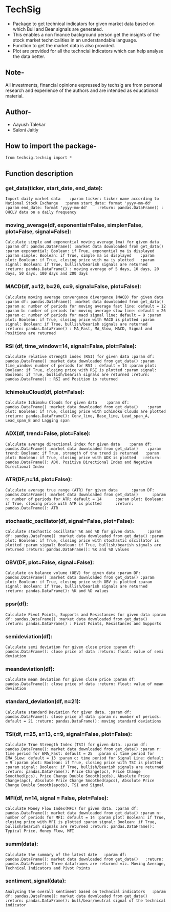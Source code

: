 TechSig
=======

-   Package to get technical indicators for given market data based on
    which Bull and Bear signals are generated.
-   This enables a non finance background person get the insights of the
    stock market technicalities in an understandable language.
-   Function to get the market data is also provided.
-   Plot are provided for all the techncial indicators which can help
    analyse the data better.

Note-
-----

All investments, financial opinions expressed by techsig are from
personal research and experience of the authors and are intended as
educational material.

Author-
-------

-   Aayush Talekar
-   Saloni Jaitly

How to import the package-
-------------------------

    from techsig.techsig import *

Function description
--------------------

### get\_data(ticker, start\_date, end\_date):

`Import daily market data   
:param ticker: ticker name according to National Stock Exchange   :param start_date: format 'yyyy-mm-dd'   
:param end_date: format 'yyyy-mm-dd'   
:return: pandas.DataFrame() : OHCLV data on a daily frequency
`

### moving\_average(df, exponential=False, simple=False, plot=False, signal=False):

`
Calculate simple and exponential moving average (ma) for given data   
:param df: pandas.DataFrame() :market data downloaded from get_data()   
:param exponential: Boolean: if True, exponential ma is displayed   :param simple: Boolean: if True, simple ma is displayed   
:param plot: Boolean: if True, closing price with ma is plotted   :param signal: Boolean: if True, bullish/bearish signals are returned   
:return: pandas.DataFrame() : moving average of 5 days, 10 days, 20 days, 50 days, 100 days and 200 days
`

### MACD(df, a=12, b=26, c=9, signal=False, plot=False):

`
Calculate moving average convergence divergence (MACD) for given data
:param df: pandas.DataFrame() :market data downloaded from get_data()
:param a: number of periods for moving average fast line: default = 12
:param b: number of periods for moving average slow line: default = 26
:param c: number of periods for macd signal line: default = 9
:param plot: Boolean: if True, closing price with MACD is plotted
:param signal: Boolean: if True, bullish/bearish signals are returned
:return: pandas.DataFrame() : MA_Fast, MA_Slow, MACD, Signal and Positions are returned
`

### RSI (df, time\_window=14, signal=False, plot=False):

`
Calculate relative strength index (RSI) for given data
:param df: pandas.DataFrame() :market data downloaded from get_data()
:param time_window: number of periods for RSI : default = 14
:param plot: Boolean: if True, closing price with RSI is plotted
:param signal: Boolean: if True, bullish/bearish signals are returned
:return: pandas.DataFrame() : RSI and Position is returned
`

### IchimokuCloud(df, plot=False):

`
Calculate Ichimoku Clouds for given data   
:param df: pandas.DataFrame() :market data downloaded from get_data()   
:param plot: Boolean: if True, closing price with Ichimoku Clouds are plotted   
:return: pandas.DataFrame(): Conv_line, Base_line, Lead_span_A, Lead_span_B and Lagging span
`

### ADX(df, trend=False, plot=False):

`
Calculate average directional index for given data   
:param df: pandas.DataFrame() :market data downloaded from get_data()   
:param trend: Boolean: if True, strength of the trend is returned   :param plot: Boolean: if True, closing price with ADX is plotted   :return: pandas.DataFrame(): ADX, Positive Directional Index and Negative Directional Index
`

### ATR(DF,n=14, plot=False):

`
Calculate average true range (ATR) for given data     
:param DF: pandas.DataFrame() :market data downloaded from get_data()     
:param n: number of periods for ATR: default = 14     
:param plot: Boolean: if True, closing price with ATR is plotted     
:return: pandas.DataFrame(): ATR
`

### stochastic\_oscillator(df, signal=False, plot=False):

`
Calculate stochastic oscillator %K and %D for given data.    
:param df: pandas.DataFrame() :market data downloaded from get_data()
:param plot: Boolean: if True, closing price with stochastic oscillator is plotted
:param signal: Boolean: if True, bullish/bearish signals are returned
:return: pandas.DataFrame(): %K and %D values
`

### OBV(DF, plot=False, signal=False):

`
Calculate on balance volume (OBV) for given data
:param DF: pandas.DataFrame() :market data downloaded from get_data()
:param plot: Boolean: if True, closing price with OBV is plotted
:param signal: Boolean: if True, bullish/bearish signals are returned
:return: pandas.DataFrame(): %K and %D values
`

### ppsr(df):

`
Calculate Pivot Points, Supports and Resistances for given data
:param df: pandas.DataFrame() :market data downloaded from get_data()
:return: pandas.DataFrame() : Pivot Points, Resistances and Supports
`

### semideviation(df):

`
Calculate semi deviation for given close price
:param df: pandas.DataFrame(): close price of data
:return: float: value of semi deviation
`

### meandeviation(df):

`
Calculate mean deviation for given close price
:param df: pandas.DataFrame(): close price of data
:return: float: value of mean deviation
`

### standard\_deviation(df, n=21):

`
Calculate standard Deviation for given data.
:param df: pandas.DataFrame(): close price of data
:param n: number of periods: default = 21
:return: pandas.DataFrame(): moving standard deviations
`

### TSI(df, r=25, s=13, c=9, signal=False, plot=False):

`
Calculate True Strength Index (TSI) for given data.
:param df: pandas.DataFrame(): market data downloaded from get_data()
:param r: time period for EMA_Fast: default = 25 
:param s: time period for EMA_SLow: default = 13
:param c: time period for Signal Line: default = 9
:param plot: Boolean: if True, closing price with TSI is plotted
:param signal: Boolean: if True, bullish/bearish signals are returned
:return: pandas.DataFrame(): Price Change(pc), Price Change Smoothed(pcs), Price Change Double Smooth(pcds), Absolute Price Change(apc),
Absolute Price Change Smoothed(apcs), Absolute Price Change Double Smooth(apcds), TSI and Signal
`

### MFI(df, n=14, signal = False, plot=False):

`
Calculate Money Flow Index(MFI) for given data.
:param df: pandas.DataFrame(): market data downloaded from get_data()
:param n: number of periods for MFI: default = 14
:param plot: Boolean: if True, closing price with MFI is plotted
:param signal: Boolean: if True, bullish/bearish signals are returned
:return: pandas.DataFrame(): Typical Price, Money Flow, MFI
`

### summ(data):

`Calculate the summary of the latest date   :param df: pandas.DataFrame(): market data downloaded from get_data()   :return: pandas.DataFrame(): Three dataframes are returned viz. Moving Average, Technical Indicators and Pivot Points`

### sentiment\_signal(data):

`
Analysing the overall sentiment based on techncial indicators   :param df: pandas.DataFrame(): market data downloaded from get_data()   
:return: pandas.DataFrame(): bull/bear/neutral signal of the technical indicator
`
